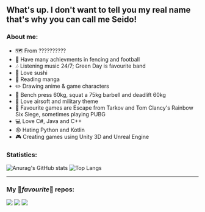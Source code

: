 ## What's up. I don't want to tell you my real name that's why you can call me Seido! 

###  About me:
- 🗺️ From ?????????? 
- 🏅 Have many achievments in fencing and football
- 🎶 Listening music 24/7; Green Day is favourite band
- 🍣 Love sushi
- 📔 Reading manga
- ✏️ Drawing anime & game characters
- 💪 Bench press 60kg, squat a 75kg barbell and deadlift 60kg
- 🔫 Love airsoft and military theme
- 🎲 Favourite games are Escape from Tarkov and Tom Clancy's Rainbow Six Siege, sometimes playing PUBG
- 💻 Love C#, Java and C++
- 😡 Hating Python and Kotlin
- 🎮 Creating games using Unity 3D and Unreal Engine
###  Statistics:
![Anurag's GitHub stats](https://github-readme-stats.vercel.app/api?username=Paccifficul&show_icons=true&theme=tokyonight)
![Top Langs](https://github-readme-stats.vercel.app/api/top-langs/?username=Paccifficul&layout=compact&theme=tokyonight)

---

### My 💞*favourite*💞 repos:

[![](https://github-readme-stats.vercel.app/api/pin/?username=Paccifficul&repo=MyBudget&show_icons=true&theme=tokyonight)](https://github.com/Paccifficul/MyBudget)
[![](https://github-readme-stats.vercel.app/api/pin/?username=Paccifficul&repo=nervm&show_icons=true&theme=tokyonight)](https://github.com/Paccifficul/nervm)
[![](https://github-readme-stats.vercel.app/api/pin/?username=Paccifficul&repo=Rental&show_icons=true&theme=tokyonight)](https://github.com/Paccifficul/Rental)
